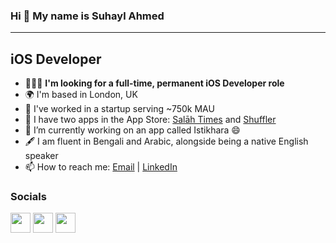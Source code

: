 ### Hi 👋 My name is Suhayl Ahmed
-------------

iOS Developer
-------------
* 🧑‍🤝‍🧑 <b>I'm looking for a full-time, permanent iOS Developer role</b>
* 🌍 I'm based in London, UK
* 💪 I've worked in a startup serving ~750k MAU
* 🚀 I have two apps in the App Store: [Salāh Times](https://apps.apple.com/gb/app/salāh-times/id1600994680) and [Shuffler](https://apps.apple.com/gb/app/shuffler/id1608246757)
* 🔭 I’m currently working on an app called Istikhara 😄
* 🖋 I am fluent in Bengali and Arabic, alongside being a native English speaker
* 📫 How to reach me: [Email](mailto:suhayl.ahmed@icloud.com) | [LinkedIn](https://www.linkedin.com/in/suhaylahmed/)

### Socials <p align="left"> <a href="https://www.github.com/zanaeira" target="_blank" rel="noreferrer"><img src="https://raw.githubusercontent.com/danielcranney/readme-generator/main/public/icons/socials/github.svg" width="32" height="32" /></a> <a href="https://www.linkedin.com/in/suhaylahmed/" target="_blank" rel="noreferrer"><img src="https://raw.githubusercontent.com/danielcranney/readme-generator/main/public/icons/socials/linkedin.svg" width="32" height="32" /></a> <a href="https://www.twitter.com/zanaeira" target="_blank" rel="noreferrer"><img src="https://raw.githubusercontent.com/danielcranney/readme-generator/main/public/icons/socials/twitter.svg" width="32" height="32" /></a></p>
